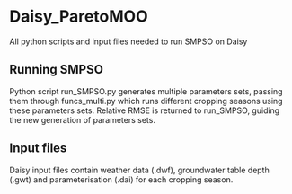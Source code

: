 # Daisy_ParetoMOO
All python scripts and input files needed to run SMPSO on Daisy

## Running SMPSO
Python script run_SMPSO.py generates multiple parameters sets, passing them through funcs_multi.py which runs different cropping seasons using these parameters sets. Relative RMSE is returned to run_SMPSO, guiding the new generation of parameters sets.

## Input files
Daisy input files contain weather data (.dwf), groundwater table depth (.gwt) and parameterisation (.dai) for each cropping season.
